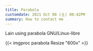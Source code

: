 ```yaml
--- 
title: Parabola 
customdate: 2021 Oct 08 (土) 08:42PM
summary: How to contact me
---
```


Lain using parabola GNU/Linux-libre

{{< imgproc parabola Resize "600x" >}}
